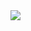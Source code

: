 <a href="https://portal.azure.com/#create/Microsoft.Template/uri/https%3A%2F%2Fraw.githubusercontent.com%2Fdigeler%2Fimagewithdata%2Fmaster%2Fazuredeploy.json" target="_blank">
    <img src="http://azuredeploy.net/deploybutton.png"/>
</a>

